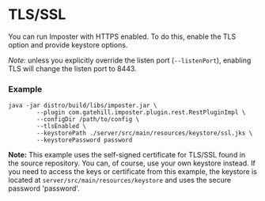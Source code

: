 # TLS/SSL

You can run Imposter with HTTPS enabled. To do this, enable the TLS option and provide keystore options.

*Note:* unless you explicitly override the listen port (`--listenPort`), enabling TLS will change the listen port to 8443.

### Example

    java -jar distro/build/libs/imposter.jar \
            --plugin com.gatehill.imposter.plugin.rest.RestPluginImpl \
            --configDir /path/to/config \
            --tlsEnabled \
            --keystorePath ./server/src/main/resources/keystore/ssl.jks \
            --keystorePassword password

**Note:** This example uses the self-signed certificate for TLS/SSL found in the source repository. You can, of course, use your own keystore instead. If you need to access the keys or certificate from this example, the keystore is located at `server/src/main/resources/keystore` and uses the secure password 'password'.

